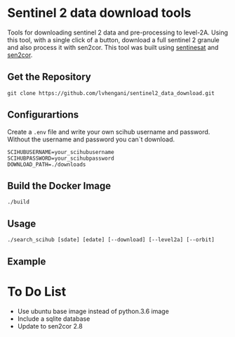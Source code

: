 # Sentinel 2 data download tools

Tools for downloading sentinel 2 data and pre-processing to level-2A. 
Using this tool, with a single click of a button, download a full sentinel 2 granule and also process it with sen2cor.
This tool was built using [sentinesat](https://sentinelsat.readthedocs.io) and [sen2cor](http://step.esa.int/main/third-party-plugins-2/sen2cor/).  

## Get the Repository

~~~
git clone https://github.com/lvhengani/sentinel2_data_download.git
~~~

## Configurartions

Create a `.env` file and write your own scihub username and password. Without the username and password you can`t download.
~~~
SCIHUBUSERNAME=your_scihubusername
SCIHUBPASSWORD=your_scihubpassword
DOWNLOAD_PATH=./downloads
~~~

## Build the Docker Image

~~~
./build
~~~

## Usage

~~~
./search_scihub [sdate] [edate] [--download] [--level2a] [--orbit]
~~~

## Example


# To Do List

- Use ubuntu base image instead of python.3.6 image
- Include a sqlite database
- Update to sen2cor 2.8
